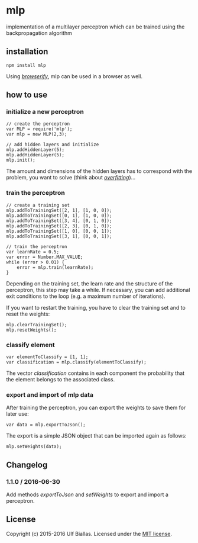 # mlp #

implementation of a multilayer perceptron which can be trained using the backpropagation algorithm

## installation ##

	npm install mlp

Using *[browserify](https://github.com/substack/node-browserify)*, mlp can be used in a browser as well.

## how to use ##

### initialize a new perceptron

	// create the perceptron
	var MLP = require('mlp');
	var mlp = new MLP(2,3);

	// add hidden layers and initialize
	mlp.addHiddenLayer(5);
	mlp.addHiddenLayer(5);
	mlp.init();

The amount and dimensions of the hidden layers has to correspond with the problem,
you want to solve (think about *[overfitting](http://en.wikipedia.org/wiki/Overfitting)*)...

### train the perceptron

	// create a training set
	mlp.addToTrainingSet([2, 1], [1, 0, 0]);
	mlp.addToTrainingSet([0, 1], [1, 0, 0]);
	mlp.addToTrainingSet([3, 4], [0, 1, 0]);
	mlp.addToTrainingSet([2, 3], [0, 1, 0]);
	mlp.addToTrainingSet([1, 0], [0, 0, 1]);
	mlp.addToTrainingSet([3, 1], [0, 0, 1]);

	// train the perceptron
	var learnRate = 0.5;
	var error = Number.MAX_VALUE;
	while (error > 0.01) {
		error = mlp.train(learnRate);
	}

Depending on the training set, the learn rate and the structure of the perceptron, this step may take a while.
If necessary, you can add additional exit conditions to the loop (e.g. a maximum number of iterations).

If you want to restart the training, you have to clear the training set and to reset the weights:

	mlp.clearTrainingSet();
	mlp.resetWeights();

### classify element

	var elementToClassify = [1, 1];
	var classification = mlp.classify(elementToClassify);

The vector *classification* contains in each component the probability
that the element belongs to the associated class.

### export and import of mlp data

After training the perceptron, you can export the weights to save them for later use:

	var data = mlp.exportToJson();

The export is a simple JSON object that can be imported again as follows:

	mlp.setWeights(data);

## Changelog

### 1.1.0 / 2016-06-30

Add methods *exportToJson* and *setWeights* to export and import a perceptron.

## License

Copyright (c) 2015-2016 Ulf Biallas. Licensed under the [MIT license]().

[MIT license]: https://github.com/ulfbiallas/npm-mlp/blob/master/LICENSE
